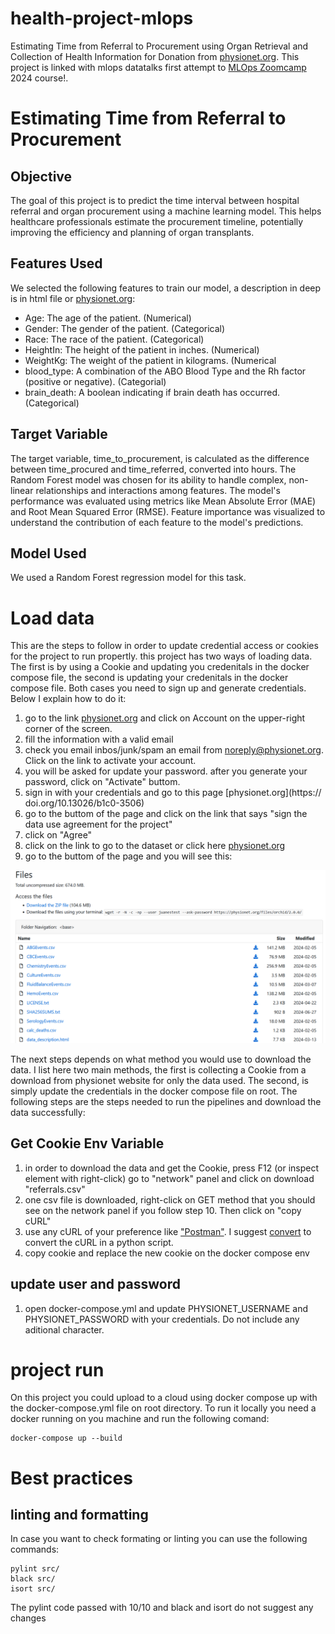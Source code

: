 # health-project-mlops

Estimating Time from Referral to Procurement using Organ Retrieval and Collection of Health Information for Donation from [physionet.org](https://doi.org/10.13026/b1c0-3506).
This project is linked with mlops datatalks first attempt to [MLOps Zoomcamp](https://github.com/DataTalksClub/mlops-zoomcamp) 2024 course!.

# Estimating Time from Referral to Procurement
## Objective
The goal of this project is to predict the time interval between hospital referral and organ procurement using a machine learning model. This helps healthcare professionals estimate the procurement timeline, potentially improving the efficiency and planning of organ transplants.

## Features Used

We selected the following features to train our model, a description in deep is in html file or [physionet.org](https://doi.org/10.13026/b1c0-3506):

- Age: The age of the patient. (Numerical)
- Gender: The gender of the patient. (Categorical)
- Race: The race of the patient. (Categorical)
- HeightIn: The height of the patient in inches. (Numerical)
- WeightKg: The weight of the patient in kilograms. (Numerical
- blood_type: A combination of the ABO Blood Type and the Rh factor (positive or negative). (Categorial)
- brain_death: A boolean indicating if brain death has occurred. (Categorical)

## Target Variable

The target variable, time_to_procurement, is calculated as the difference between time_procured and time_referred, converted into hours. The Random Forest model was chosen for its ability to handle complex, non-linear relationships and interactions among features. The model's performance was evaluated using metrics like Mean Absolute Error (MAE) and Root Mean Squared Error (RMSE). Feature importance was visualized to understand the contribution of each feature to the model's predictions.

## Model Used

We used a Random Forest regression model for this task.

# Load data
This are the steps to follow in order to update credential access or cookies for the project to run propertly. this project has two ways of loading data. The first is by using a Cookie and updating you credenitals in the docker compose file, the second is updating your credenitals in the docker compose file. Both cases you need to sign up and generate credentials. Below I explain how to do it: 

1. go to the link [physionet.org](https://doi.org/10.13026/b1c0-3506) and click on Account on the upper-right corner of the screen. 
2. fill the information with a valid email
3. check you email inbos/junk/spam an email from noreply@physionet.org. Click on the link to activate your account. 
4. you will be asked for update your password. after you generate your password, click on "Activate" buttom. 
5. sign in with your credentials and go to this page [physionet.org](https://
doi.org/10.13026/b1c0-3506)
6. go to the buttom of the page and click on the link that says "sign the data use agreement for the project"
7. click on "Agree"
8. click on the link to go to the dataset or click here [physionet.org](https://doi.org/10.13026/b1c0-3506)
9. go to the buttom of the page and you will see this: 

![see image_readme/image.png if you don't see the image](image_readme/image.png)


The next steps depends on what method you would use to download the data. I list here two main methods, the first is collecting a Cookie from a download from physionet website for only the data used. The second, is simply update the credentials in the docker compose file on root. 
The following steps are the steps needed to run the pipelines and download the data successfully:

## Get Cookie Env Variable
1. in order to download the data and get the Cookie, press F12 (or inspect element with right-click) go to "network" panel and click on download "referrals.csv"
2. one csv file is downloaded, right-click on GET method that you should see on the network panel if you follow step 10. Then click on "copy cURL"
3. use any cURL of your preference like ["Postman"](https://www.postman.com/). I suggest [convert](https://curlconverter.com/) to convert the cURL in a python script. 
4. copy cookie and replace the new cookie on the docker compose env

## update user and password
1. open docker-compose.yml and update PHYSIONET_USERNAME and PHYSIONET_PASSWORD with your credentials. Do not include any aditional character. 


# project run 
On this project you could upload to a cloud using docker compose up with the docker-compose.yml file on root directory. To run it locally you need a docker running on you machine and run the following comand: 

```batch
docker-compose up --build
```

# Best practices

## linting and formatting
In case you want to check formating or linting you can use the following commands:

```batch
pylint src/
black src/
isort src/
```
The pylint code passed with 10/10 and black and isort do not suggest any changes
